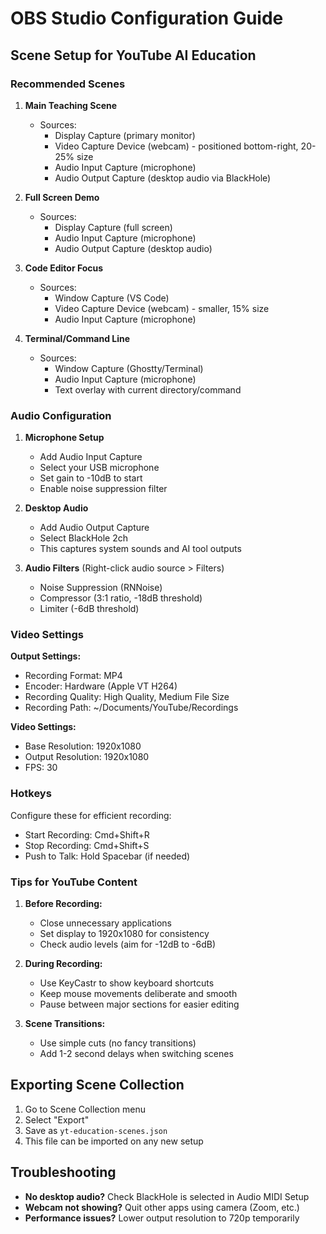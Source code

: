 # OBS Studio Configuration Guide

## Scene Setup for YouTube AI Education

### Recommended Scenes

1. **Main Teaching Scene**
   - Sources:
     - Display Capture (primary monitor)
     - Video Capture Device (webcam) - positioned bottom-right, 20-25% size
     - Audio Input Capture (microphone)
     - Audio Output Capture (desktop audio via BlackHole)

2. **Full Screen Demo**
   - Sources:
     - Display Capture (full screen)
     - Audio Input Capture (microphone)
     - Audio Output Capture (desktop audio)

3. **Code Editor Focus**
   - Sources:
     - Window Capture (VS Code)
     - Video Capture Device (webcam) - smaller, 15% size
     - Audio Input Capture (microphone)

4. **Terminal/Command Line**
   - Sources:
     - Window Capture (Ghostty/Terminal)
     - Audio Input Capture (microphone)
     - Text overlay with current directory/command

### Audio Configuration

1. **Microphone Setup**
   - Add Audio Input Capture
   - Select your USB microphone
   - Set gain to -10dB to start
   - Enable noise suppression filter

2. **Desktop Audio**
   - Add Audio Output Capture
   - Select BlackHole 2ch
   - This captures system sounds and AI tool outputs

3. **Audio Filters** (Right-click audio source > Filters)
   - Noise Suppression (RNNoise)
   - Compressor (3:1 ratio, -18dB threshold)
   - Limiter (-6dB threshold)

### Video Settings

**Output Settings:**
- Recording Format: MP4
- Encoder: Hardware (Apple VT H264)
- Recording Quality: High Quality, Medium File Size
- Recording Path: ~/Documents/YouTube/Recordings

**Video Settings:**
- Base Resolution: 1920x1080
- Output Resolution: 1920x1080
- FPS: 30

### Hotkeys

Configure these for efficient recording:
- Start Recording: Cmd+Shift+R
- Stop Recording: Cmd+Shift+S
- Push to Talk: Hold Spacebar (if needed)

### Tips for YouTube Content

1. **Before Recording:**
   - Close unnecessary applications
   - Set display to 1920x1080 for consistency
   - Check audio levels (aim for -12dB to -6dB)

2. **During Recording:**
   - Use KeyCastr to show keyboard shortcuts
   - Keep mouse movements deliberate and smooth
   - Pause between major sections for easier editing

3. **Scene Transitions:**
   - Use simple cuts (no fancy transitions)
   - Add 1-2 second delays when switching scenes

## Exporting Scene Collection

1. Go to Scene Collection menu
2. Select "Export"
3. Save as `yt-education-scenes.json`
4. This file can be imported on any new setup

## Troubleshooting

- **No desktop audio?** Check BlackHole is selected in Audio MIDI Setup
- **Webcam not showing?** Quit other apps using camera (Zoom, etc.)
- **Performance issues?** Lower output resolution to 720p temporarily
